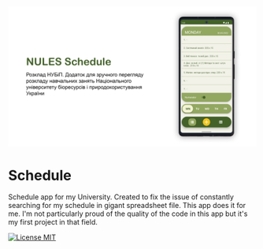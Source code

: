 <img src="promo/promo.png"/>

# Schedule
Schedule app for my University. Created to fix the issue of constantly searching for my schedule in gigant spreadsheet file. 
This app does it for me. I'm not particularly proud of the quality of the code in this app but it's my first project in that field.

[![License MIT](https://img.shields.io/badge/license-MIT-blue.svg)](LICENSE)
